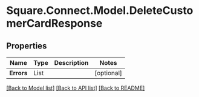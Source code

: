 # Square.Connect.Model.DeleteCustomerCardResponse
## Properties

Name | Type | Description | Notes
------------ | ------------- | ------------- | -------------
**Errors** | List<Error> |  | [optional] 



[[Back to Model list]](../README.md#documentation-for-models) [[Back to API list]](../README.md#documentation-for-api-endpoints) [[Back to README]](../README.md)

